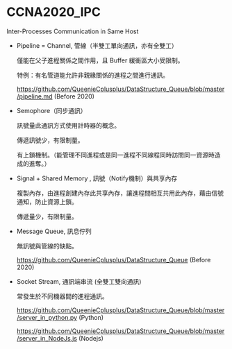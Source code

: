 # CCNA2020_IPC
Inter-Processes Communication in Same Host

* Pipeline = Channel, 管線（半雙工單向通訊，亦有全雙工）

  僅能在父子進程關係之間作用，且 Buffer 緩衝區大小受限制。
  
  特例：有名管道能允許非親緣關係的進程之間進行通訊。
  
  https://github.com/QueenieCplusplus/DataStructure_Queue/blob/master/pipeline.md (Before 2020)

* Semophore（同步通訊）

  訊號量此通訊方式使用計時器的概念。

  傳遞訊號少，有限制量。
  
  有上鎖機制。（能管理不同進程或是同一進程不同線程同時訪問同一資源時造成的進奪。）
  
* Signal + Shared Memory , 訊號（Notify機制）與共享內存

  複製內存，由進程創建內存此共享內存，讓進程間相互共用此內存，藉由信號通知，防止資源上鎖。
  
  傳遞量少，有限制量。
  
* Message Queue, 訊息佇列

  無訊號與管線的缺點。
  
  https://github.com/QueenieCplusplus/DataStructure_Queue (Before 2020)

* Socket Stream, 通訊端串流 (全雙工雙向通訊)

  常發生於不同機器間的進程通訊。
  
  https://github.com/QueenieCplusplus/DataStructure_Queue/blob/master/server_in_python.py (Python)
  
  https://github.com/QueenieCplusplus/DataStructure_Queue/blob/master/server_in_NodeJs.js (Nodejs)




